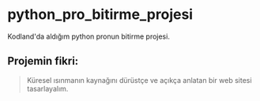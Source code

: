 # python_pro_bitirme_projesi
Kodland'da aldığım python pronun bitirme projesi.

## Projemin fikri:
> Küresel ısınmanın kaynağını dürüstçe ve açıkça anlatan bir web sitesi tasarlayalım.
